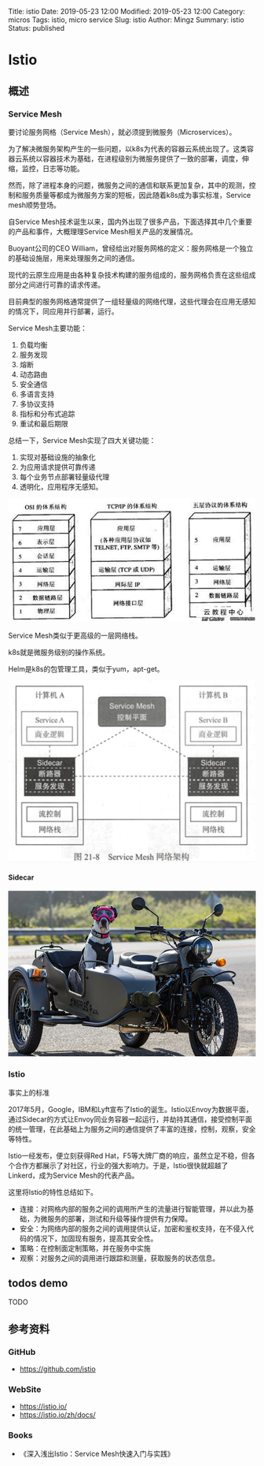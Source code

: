 Title: istio
Date: 2019-05-23 12:00
Modified: 2019-05-23 12:00
Category: micros
Tags: istio, micro service
Slug: istio
Author: Mingz
Summary: istio
Status: published


# Istio




## 概述



### Service Mesh
要讨论服务网格（Service Mesh），就必须提到微服务（Microservices）。




为了解决微服务架构产生的一些问题，以k8s为代表的容器云系统出现了。这类容器云系统以容器技术为基础，在进程级别为微服务提供了一致的部署，调度，伸缩，监控，日志等功能。

然而，除了进程本身的问题，微服务之间的通信和联系更加复杂，其中的观测，控制和服务质量等都成为微服务方案的短板，因此随着k8s成为事实标准，Service mesh顺势登场。

自Service Mesh技术诞生以来，国内外出现了很多产品，下面选择其中几个重要的产品和事件，大概理理Service Mesh相关产品的发展情况。



Buoyant公司的CEO William，曾经给出对服务网格的定义：服务网格是一个独立的基础设施层，用来处理服务之间的通信。


现代的云原生应用是由各种复杂技术构建的服务组成的，服务网格负责在这些组成部分之间进行可靠的请求传递。


目前典型的服务网格通常提供了一组轻量级的网络代理，这些代理会在应用无感知的情况下，同应用并行部署，运行。




Service Mesh主要功能：
1. 负载均衡
2. 服务发现
3. 熔断
4. 动态路由
5. 安全通信
6. 多语言支持
7. 多协议支持
8. 指标和分布式追踪
9. 重试和最后期限


总结一下，Service Mesh实现了四大关键功能：
1. 实现对基础设施的抽象化
2. 为应用请求提供可靠传递
3. 每个业务节点部署轻量级代理
4. 透明化，应用程序无感知。



![](./images/network-01.jpeg)




Service Mesh类似于更高级的一层网络栈。

k8s就是微服务级别的操作系统。

Helm是k8s的包管理工具，类似于yum，apt-get。



![Servie Mesh网络架构](./images/servicemesh-01.png)










#### Sidecar
![](./images/sidecar-01.jpeg)




### Istio

事实上的标准


2017年5月，Google，IBM和Lyft宣布了Istio的诞生。Istio以Envoy为数据平面，通过Sidecar的方式让Envoy同业务容器一起运行，并劫持其通信，接受控制平面的统一管理，在此基础上为服务之间的通信提供了丰富的连接，控制，观察，安全等特性。

Istio一经发布，便立刻获得Red Hat，F5等大牌厂商的响应，虽然立足不稳，但各个合作方都展示了对社区，行业的强大影响力。于是，Istio很快就超越了Linkerd，成为Service Mesh的代表产品。





这里将Istio的特性总结如下。
- 连接：对网格内部的服务之间的调用所产生的流量进行智能管理，并以此为基础，为微服务的部署，测试和升级等操作提供有力保障。
- 安全：为网络内部的服务之间的调用提供认证，加密和鉴权支持，在不侵入代码的情况下，加固现有服务，提高其安全性。
- 策略：在控制面定制策略，并在服务中实施
- 观察：对服务之间的调用进行跟踪和测量，获取服务的状态信息。




## todos demo


TODO


## 参考资料

### GitHub
- https://github.com/istio

### WebSite
- https://istio.io/
- https://istio.io/zh/docs/

### Books
- 《深入浅出Istio：Service Mesh快速入门与实践》